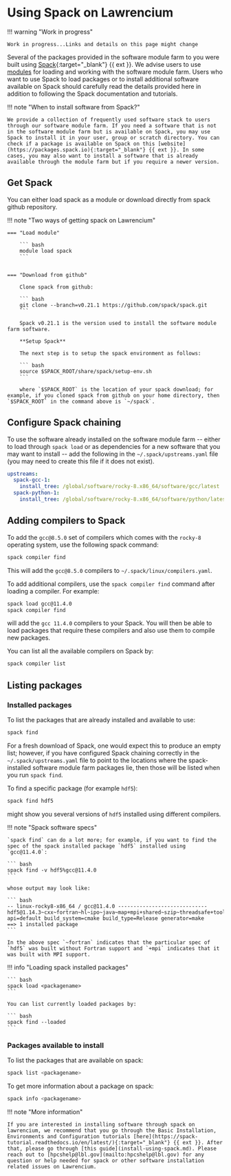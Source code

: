 # Using Spack on Lawrencium

!!! warning "Work in progress"

    Work in progress...Links and details on this page might change

Several of the packages provided in the software module farm to you were built using [Spack](https://spack.io){:target="_blank"} {{ ext }}. We advise users to use [modules](module-management.md) for loading and working with the software module farm. Users who want to use Spack to load packages or to install additional software available on Spack should carefully read the details provided here in addition to following the Spack documentation and tutorials.

!!! note "When to install software from Spack?"

    We provide a collection of frequently used software stack to users through our software module farm. If you need a software that is not in the software module farm but is available on Spack, you may use Spack to install it in your user, group or scratch directory. You can check if a package is available on Spack on this [website](https://packages.spack.io){:target="_blank"} {{ ext }}. In some cases, you may also want to install a software that is already available through the module farm but if you require a newer version.

## Get Spack

You can either load spack as a module or download directly from spack github repository. 

!!! note "Two ways of getting spack on Lawrencium"

    === "Load module"

        ``` bash
        module load spack
        ```


    === "Download from github"

        Clone spack from github:

        ``` bash
        git clone --branch=v0.21.1 https://github.com/spack/spack.git
        ```

        Spack v0.21.1 is the version used to install the software module farm software.

        **Setup Spack**

        The next step is to setup the spack environment as follows:

        ``` bash
        source $SPACK_ROOT/share/spack/setup-env.sh
        ```

        where `$SPACK_ROOT` is the location of your spack download; for example, if you cloned spack from github on your home directory, then `$SPACK_ROOT` in the command above is `~/spack`.

## Configure Spack chaining

To use the software already installed on the software module farm -- either to load through `spack load` or as dependencies for a new software that you may want to install -- add the following in the `~/.spack/upstreams.yaml` file (you may need to create this file if it does not exist).


``` yaml
upstreams:
  spack-gcc-1:
    install_tree: /global/software/rocky-8.x86_64/software/gcc/latest
  spack-python-1:
    install_tree: /global/software/rocky-8.x86_64/software/python/latest/3.10.12
```

## Adding compilers to Spack

To add the `gcc@8.5.0` set of compilers which comes with the `rocky-8` operating system, use the following spack command:

``` bash
spack compiler find
```

This will add the `gcc@8.5.0` compilers to `~/.spack/linux/compilers.yaml`.

To add additional compilers, use the `spack compiler find` command after loading a compiler. For example:

``` bash
spack load gcc@11.4.0
spack compiler find
```
will add the `gcc 11.4.0` compilers to your Spack. You will then be able to load packages that require these compilers and also use them to compile new packages.

You can list all the available compilers on Spack by:

``` bash
spack compiler list
```

## Listing packages

### Installed packages

To list the packages that are already installed and available to use:

``` bash
spack find
```

For a fresh download of Spack, one would expect this to produce an empty list; however, if you have configured Spack chaining correctly in the `~/.spack/upstreams.yaml` file to point to the locations where the spack-installed software module farm packages lie, then those will be listed when you run `spack find`.

To find a specific package (for example `hdf5`):

``` bash
spack find hdf5
```

might show you several versions of `hdf5` installed using different compilers. 

!!! note "Spack software specs"

    `spack find` can do a lot more; for example, if you want to find the spec of the spack installed package `hdf5` installed using `gcc@11.4.0`:

    ``` bash
    spack find -v hdf5%gcc@11.4.0
    ```

    whose output may look like:

    ``` bash
    -- linux-rocky8-x86_64 / gcc@11.4.0 -----------------------------
    hdf5@1.14.3~cxx~fortran~hl~ipo~java~map+mpi+shared~szip~threadsafe+tools api=default build_system=cmake build_type=Release generator=make
    ==> 1 installed package
    ```

    In the above spec `~fortran` indicates that the particular spec of `hdf5` was built without Fortran support and `+mpi` indicates that it was built with MPI support.

!!! info "Loading spack installed packages"

    ``` bash
    spack load <packagename>
    ```

    You can list currently loaded packages by:

    ``` bash
    spack find --loaded
    ```

### Packages available to install

To list the packages that are available on spack:

``` bash
spack list <packagename>
```

To get more information about a package on spack:

``` bash
spack info <packagename>
```

!!! note "More information"

    If you are interested in installing software through spack on lawrencium, we recommend that you go through the Basic Installation, Environments and Configuration tutorials [here](https://spack-tutorial.readthedocs.io/en/latest/){:target="_blank"} {{ ext }}. After that, please go through [this guide](install-using-spack.md). Please reach out to [hpcshelp@lbl.gov](mailto:hpcshelp@lbl.gov) for any question or help needed for spack or other software installation related issues on Lawrencium.


